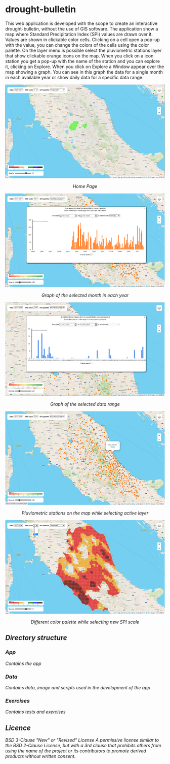 # drought-bulletin
This web application is developed with the scope to create an interactive drought-bulletin, without the use of GIS software.
The application show a map where Standard Precipitation Index (SPI) values are drawn over it. Values are shown in clickable color cells. Clicking on a cell open a pop-up with the value, you can change the colors of the cells using the color palette. On the layer menu is possible select the pluviometric stations layer that show clickable orange icons on the map. When you click on a icon station you get a pop-up with the name of the station and you can explore it, clicking on Explore. When you click on Explore a Window appear over the map showing a graph. You can see in this graph the data for a single month in each available year or show daily data for a specific data range.

<p align="center">
<img alt="Home page" src="Data/home1.png" width="520" height="295">
<p align="center"><i>Home Page<i></p>
</p>

<p align="center">
<img alt="Graph of a station" src="Data/grafico1.png" width="520" height="295">
<p align="center"><i>Graph of the selected month in each year</i></p>
</p>

<p align="center">
<img alt="Graph of a station" src="Data/grafico2.png" width="520" height="295">
<p align="center"><i>Graph of the selected data range</i></p>
</p>

<p align="center">
<img alt="Pluviometric stations on the map" src="Data/stations.png" width="520" height="295">
<p align="center"><i>Pluviometric stations on the map while selecting active layer</i></p>
</p>

<p align="center">
<img alt="Selecting SPI scale" src="Data/selspix.png" width="520" height="295">
<p align="center"><i>Different color palette while selecting new SPI scale</i></p>
</p>

## Directory structure
### App
Contains the app
### Data
Contains data, image and scripts used in the development of the app
### Exercises
Contains tests and exercises

## Licence
BSD 3-Clause "New" or "Revised" License
A permissive license similar to the BSD 2-Clause License, but with a 3rd clause that prohibits others from using the name of the project or its contributors to promote derived products without written consent.
